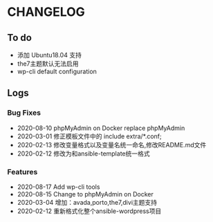 # CHANGELOG

## To do

* 添加 Ubuntu18.04 支持
* the7主题默认无法启用
* wp-cli default configuration

## Logs

### Bug Fixes

* 2020-08-10  phpMyAdmin on Docker replace phpMyAdmin
* 2020-03-01  修正模板文件中的 include extra/*.conf;
* 2020-02-13  修改变量格式以及变量名统一命名,修改README.md文件
* 2020-02-12  修改为和ansible-template统一格式

### Features

* 2020-08-17  Add wp-cli tools
* 2020-08-15  Change to phpMyAdmin on Docker
* 2020-03-04  增加：avada,porto,the7,divi主题支持
* 2020-02-12  重新格式化整个ansible-wordpress项目
